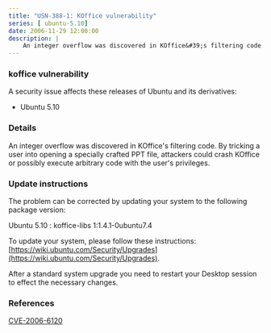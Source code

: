 ```yaml
---
title: "USN-388-1: KOffice vulnerability"
series: [ ubuntu-5.10]
date: 2006-11-29 12:00:00
description: |
    An integer overflow was discovered in KOffice&#39;s filtering code.  By  tricking a user into opening a specially crafted PPT file, attackers  could crash KOffice or possibly execute arbitrary code with the user&#39;s  privileges.
--- 
```

 
 


### koffice vulnerability

A security issue affects these releases of Ubuntu and its derivatives:

* Ubuntu 5.10

### Details

An integer overflow was discovered in KOffice&#39;s filtering code. By tricking a user into opening a specially crafted PPT file, attackers could crash KOffice or possibly execute arbitrary code with the user&#39;s privileges.

### Update instructions

The problem can be corrected by updating your system to the following package version:

Ubuntu 5.10
 : koffice-libs <span>1:1.4.1-0ubuntu7.4</span>

To update your system, please follow these instructions: [https://wiki.ubuntu.com/Security/Upgrades](https://wiki.ubuntu.com/Security/Upgrades).

After a standard system upgrade you need to restart your Desktop session to effect the necessary changes.

### References

 
 [CVE-2006-6120](http://people.ubuntu.com/~ubuntu-security/cve/CVE-2006-6120)
 

